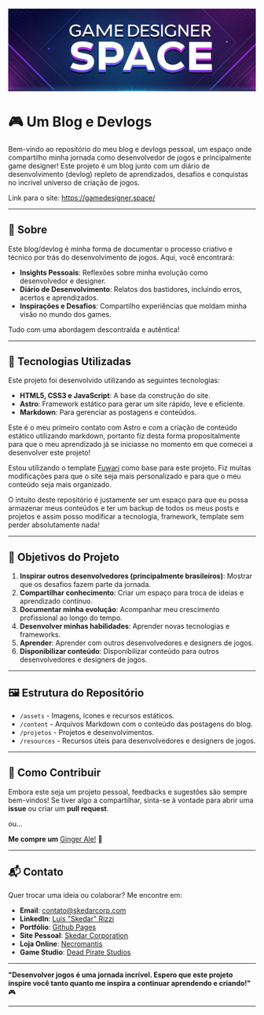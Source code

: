![Game Designer Space](gdsghb.jpg)  

# 🎮 Um Blog e Devlogs

Bem-vindo ao repositório do meu blog e devlogs pessoal, um espaço onde compartilho minha jornada como desenvolvedor de jogos e principalmente game designer! Este projeto é um blog junto com um diário de desenvolvimento (devlog) repleto de aprendizados, desafios e conquistas no incrível universo de criação de jogos.  

Link para o site: https://gamedesigner.space/

---

## 📝 Sobre

Este blog/devlog é minha forma de documentar o processo criativo e técnico por trás do desenvolvimento de jogos. Aqui, você encontrará:  

- **Insights Pessoais**: Reflexões sobre minha evolução como desenvolvedor e designer.  
- **Diário de Desenvolvimento**: Relatos dos bastidores, incluindo erros, acertos e aprendizados.  
- **Inspirações e Desafios**: Compartilho experiências que moldam minha visão no mundo dos games.  

Tudo com uma abordagem descontraída e autêntica!

---

## 🚀 Tecnologias Utilizadas

Este projeto foi desenvolvido utilizando as seguintes tecnologias:  

- **HTML5, CSS3 e JavaScript**: A base da construção do site.  
- **Astro**: Framework estático para gerar um site rápido, leve e eficiente.  
- **Markdown**: Para gerenciar as postagens e conteúdos.  

Este é o meu primeiro contato com Astro e com a criação de conteúdo estático utilizando markdown, portanto fiz desta forma propositalmente para que o meu aprendizado já se iniciasse no momento em que comecei a desenvolver este projeto! 

Estou utilizando o template [Fuwari](https://github.com/saicaca/fuwari) como base para este projeto. Fiz muitas modificações para que o site seja mais personalizado e para que o meu conteúdo seja mais organizado. 

O intuito deste repositório é justamente ser um espaço para que eu possa armazenar meus conteúdos e ter um backup de todos os meus posts e projetos e assim posso modificar a tecnologia, framework, template sem perder absolutamente nada!

---

## 🎯 Objetivos do Projeto

1. **Inspirar outros desenvolvedores (principalmente brasileiros)**: Mostrar que os desafios fazem parte da jornada.  
2. **Compartilhar conhecimento**: Criar um espaço para troca de ideias e aprendizado contínuo.  
3. **Documentar minha evolução**: Acompanhar meu crescimento profissional ao longo do tempo.  
4. **Desenvolver minhas habilidades**: Aprender novas tecnologias e frameworks.  
5. **Aprender**: Aprender com outros desenvolvedores e designers de jogos.  
6. **Disponibilizar conteúdo**: Disponibilizar conteúdo para outros desenvolvedores e designers de jogos.  

---

## 🖼️ Estrutura do Repositório

- `/assets` - Imagens, ícones e recursos estáticos.  
- `/content` - Arquivos Markdown com o conteúdo das postagens do blog.  
- `/projetos` - Projetos e desenvolvimentos. 
- `/resources` - Recursos úteis para desenvolvedores e designers de jogos. 

---

## 🌟 Como Contribuir

Embora este seja um projeto pessoal, feedbacks e sugestões são sempre bem-vindos! Se tiver algo a compartilhar, sinta-se à vontade para abrir uma **issue** ou criar um **pull request**.  

ou...

**Me compre um** [Ginger Ale!](https://buymeacoffee.com/skedar) 🧋

---

## 📬 Contato

Quer trocar uma ideia ou colaborar? Me encontre em:  
- **Email**: contato@skedarcorp.com  
- **LinkedIn**: [Luis "Skedar" Rizzi](https://www.linkedin.com/in/skedarcorp/)  
- **Portfólio**: [Github Pages](https://skedar.github.io/)  
- **Site Pessoal**: [Skedar Corporation](https://skedarcorp.com/)  
- **Loja Online**: [Necromantis](https://necromantis.com.br/) 
- **Game Studio**: [Dead Pirate Studios](https://deadpiratestudios.com/) 


---

**"Desenvolver jogos é uma jornada incrível. Espero que este projeto inspire você tanto quanto me inspira a continuar aprendendo e criando!"**  🎮

---
